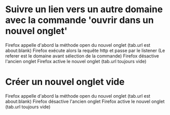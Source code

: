 # Suivre un lien vers un autre domaine avec la commande 'ouvrir dans un nouvel onglet'

Firefox appelle d'abord la méthode open du nouvel onglet (tab.url est about:blank)
Firefox  exécute alors la requête http et passe par le listener (Le referer est le domaine avant sélection de la commande)
Firefox désactive l'ancien onglet
Firefox active le nouvel onglet (tab.url toujours vide)

# Créer un nouvel onglet vide

Firefox appelle d'abord la méthode open du nouvel onglet (tab.url est about:blank)
Firefox désactive l'ancien onglet
Firefox active le nouvel onglet (tab.url toujours vide)
